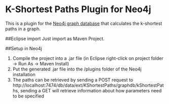 K-Shortest Paths Plugin for Neo4j
=================================
This is a plugin for the [Neo4j graph database](http://neo4j.com/) that calculates the k-shortest paths in a graph.

##Eclipse import
Just import as Maven Project.

##Setup in Neo4j
 1. Compile the project into a .jar file (in Eclipse right-click on project folder -> Run As -> Maven Install)
 2. Put the generated .jar file into the /plugins folder of the Neo4j installation
 3. The paths can be retrieved by sending a POST request to http://localhost:7474/db/data/ext/KShortestPaths/graphdb/kShortestPaths, sending a GET will retrieve information about how parameters need to be specified